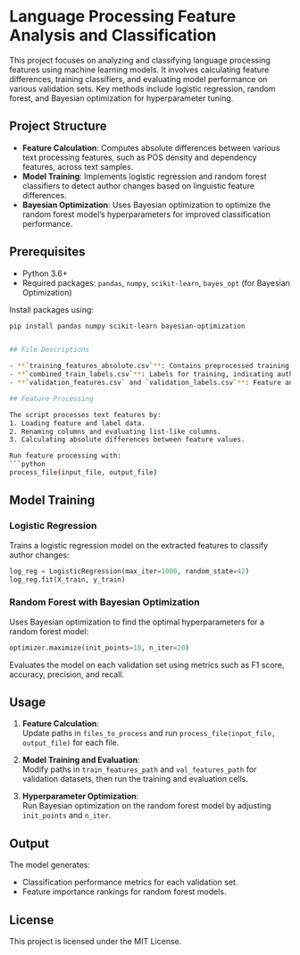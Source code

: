# Language Processing Feature Analysis and Classification

This project focuses on analyzing and classifying language processing features using machine learning models. It involves calculating feature differences, training classifiers, and evaluating model performance on various validation sets. Key methods include logistic regression, random forest, and Bayesian optimization for hyperparameter tuning.

## Project Structure

- **Feature Calculation**: Computes absolute differences between various text processing features, such as POS density and dependency features, across text samples.
- **Model Training**: Implements logistic regression and random forest classifiers to detect author changes based on linguistic feature differences.
- **Bayesian Optimization**: Uses Bayesian optimization to optimize the random forest model’s hyperparameters for improved classification performance.
  
## Prerequisites

- Python 3.6+
- Required packages: `pandas`, `numpy`, `scikit-learn`, `bayes_opt` (for Bayesian Optimization)

Install packages using:
```bash
pip install pandas numpy scikit-learn bayesian-optimization


## File Descriptions

- **`training_features_absolute.csv`**: Contains preprocessed training features.
- **`combined_train_labels.csv`**: Labels for training, indicating author change.
- **`validation_features.csv` and `validation_labels.csv`**: Feature and label files for easy, medium, and hard validation sets.

## Feature Processing

The script processes text features by:
1. Loading feature and label data.
2. Renaming columns and evaluating list-like columns.
3. Calculating absolute differences between feature values.

Run feature processing with:
```python
process_file(input_file, output_file)
```

## Model Training

### Logistic Regression
Trains a logistic regression model on the extracted features to classify author changes:
```python
log_reg = LogisticRegression(max_iter=1000, random_state=42)
log_reg.fit(X_train, y_train)
```

### Random Forest with Bayesian Optimization
Uses Bayesian optimization to find the optimal hyperparameters for a random forest model:
```python
optimizer.maximize(init_points=10, n_iter=20)
```

Evaluates the model on each validation set using metrics such as F1 score, accuracy, precision, and recall.

## Usage

1. **Feature Calculation**:  
   Update paths in `files_to_process` and run `process_file(input_file, output_file)` for each file.

2. **Model Training and Evaluation**:  
   Modify paths in `train_features_path` and `val_features_path` for validation datasets, then run the training and evaluation cells.

3. **Hyperparameter Optimization**:  
   Run Bayesian optimization on the random forest model by adjusting `init_points` and `n_iter`.

## Output

The model generates:
- Classification performance metrics for each validation set.
- Feature importance rankings for random forest models.

## License
This project is licensed under the MIT License.
```
